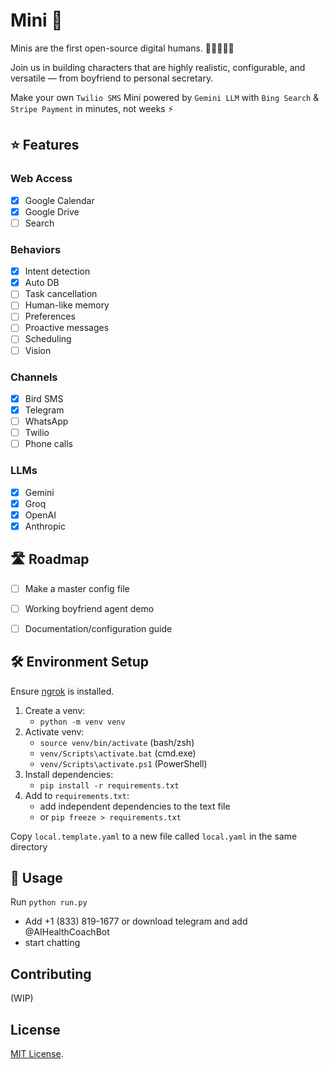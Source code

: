 # Mini 🧍

Minis are the first open-source digital humans. 🧍🧍‍♀🧍‍♂️

Join us in building characters that are highly realistic, configurable, and versatile — from boyfriend to personal secretary. 

Make your own `Twilio SMS` Mini powered by `Gemini LLM` with `Bing Search` & `Stripe Payment` in minutes, not weeks ⚡

## ⭐ Features

### Web Access
- [x] Google Calendar
- [x] Google Drive
- [ ] Search

### Behaviors
- [x] Intent detection
- [x] Auto DB
- [ ] Task cancellation
- [ ] Human-like memory
- [ ] Preferences
- [ ] Proactive messages
- [ ] Scheduling
- [ ] Vision

### Channels
- [x] Bird SMS
- [x] Telegram
- [ ] WhatsApp
- [ ] Twilio
- [ ] Phone calls

### LLMs
- [x] Gemini
- [x] Groq
- [x] OpenAI
- [x] Anthropic

## 🛣️ Roadmap

- [ ] Make a master config file
- [ ] Working boyfriend agent demo
- [ ] Documentation/configuration guide


## 🛠️ Environment Setup
Ensure [ngrok](https://ngrok.com/) is installed.

1. Create a venv:
   - `python -m venv venv`
2. Activate venv:
   - `source venv/bin/activate` (bash/zsh)
   - `venv/Scripts\activate.bat` (cmd.exe)
   - `venv/Scripts\activate.ps1` (PowerShell)
3. Install dependencies:
   - `pip install -r requirements.txt`
4. Add to `requirements.txt`:
   - add independent dependencies to the text file
   - or `pip freeze > requirements.txt`

Copy `local.template.yaml` to a new file called `local.yaml` in the same directory

## 🚀 Usage
Run `python run.py`

- Add +1 (833) 819-1677 or download telegram and add @AIHealthCoachBot
- start chatting

## Contributing
(WIP)

## License

[MIT License](LICENSE).

